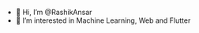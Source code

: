 - 👋 Hi, I’m @RashikAnsar
- 👀 I’m interested in Machine Learning, Web and Flutter

<!---
- 💞️ I’m looking to collaborate on ...
- 📫 How to reach me ...
--->
